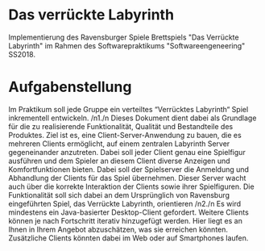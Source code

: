 # Das verrückte Labyrinth
Implementierung des Ravensburger Spiele Brettspiels "Das Verrückte Labyrinth" im Rahmen des Softwarepraktikums "Softwareengeneering" SS2018.

# Aufgabenstellung
Im Praktikum soll jede Gruppe ein verteiltes “Verrücktes Labyrinth“ Spiel inkrementell entwickeln.
/n1./n
Dieses Dokument dient dabei als Grundlage für die zu realisierende Funktionalität, Qualität und
Bestandteile des Produktes. Ziel ist es, eine Client-Server-Anwendung zu bauen, die es mehreren
Clients ermöglicht, auf einem zentralen Labyrinth Server gegeneinander anzutreten. Dabei soll jeder
Client genau eine Spielfigur ausführen und dem Spieler an diesem Client diverse Anzeigen und
Komfortfunktionen bieten.
Dabei soll der Spielserver die Anmeldung und Abhandlung der Clients für das Spiel übernehmen.
Dieser Server wacht auch über die korrekte Interaktion der Clients sowie ihrer Spielfiguren. Die
Funktionalität soll sich dabei an dem Ursprünglich von Ravensburg eingeführten Spiel, das Verrückte
Labyrinth, orientieren
/n2./n
Es wird mindestens ein Java-basierter Desktop-Client gefordert. Weitere Clients können je nach
Fortschritt iterativ hinzugefügt werden. Hier liegt es an Ihnen in Ihrem Angebot abzuschätzen, was
sie erreichen könnten. Zusätzliche Clients könnten dabei im Web oder auf Smartphones laufen.
